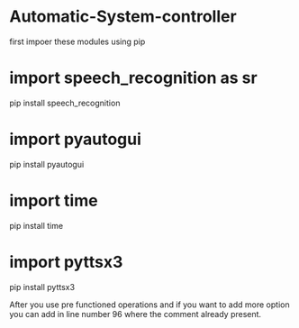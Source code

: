 # Automatic-System-controller

first impoer these modules using pip

# import speech_recognition as sr
pip install speech_recognition

# import pyautogui
pip install pyautogui

# import time
pip install time

# import pyttsx3
pip install pyttsx3

After you use pre functioned operations and if you want to add more option you can add in line number 96 where the comment already present.

